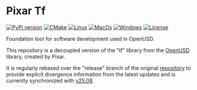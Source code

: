 # Pixar Tf

[![PyPi version](https://img.shields.io/pypi/v/pxr-tf.svg?logo=pypi&label=PyPI&logoColor=gold)](https://pypi.python.org/pypi/pxr-tf)
[![CMake](https://img.shields.io/badge/CMake-3.23...4.1-blue.svg?logo=CMake&logoColor=blue)](https://cmake.org)
[![Linux](https://github.com/untwine/pxr-tf/actions/workflows/linux.yml/badge.svg?branch=main)](https://github.com/untwine/pxr-tf/actions/workflows/linux.yml)
[![MacOs](https://github.com/untwine/pxr-tf/actions/workflows/macos.yml/badge.svg?branch=main)](https://github.com/untwine/pxr-tf/actions/workflows/macos.yml)
[![Windows](https://github.com/untwine/pxr-tf/actions/workflows/windows.yml/badge.svg?branch=main)](https://github.com/untwine/pxr-tf/actions/workflows/windows.yml)
[![License](https://img.shields.io/badge/License-TOST-yellow.svg)](https://github.com/untwine/pxr-tf/blob/main/LICENSE.txt)

Foundation tool for software development used in OpenUSD.

This repository is a decoupled version of the "tf" library from the
[OpenUSD](https://graphics.pixar.com/usd/release/index.html) library, created
by Pixar.

It is regularly rebased over the "release" branch of the original
[repository](https://github.com/PixarAnimationStudios/OpenUSD) to provide
explicit divergence information from the latest updates and is currently
synchronized with
[v25.08](https://github.com/PixarAnimationStudios/OpenUSD/releases/tag/v25.08).
